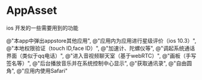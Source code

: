 # AppAsset
ios 开发的一些需要用到的功能

@"本app中弹出appstore其他应用",
@"应用内为应用进行星级评价（ios 10.3）",
@"本地权限验证（touch ID,face ID）",
@"加速计、陀螺仪等",
@"调起系统通话界面（类似于qq电话）",
@"进入音视频聊天室（基于webRTC）",
@"画板（手写签名等）",
@"后台播放音乐并在系统控制中心显示",
@"获取通讯录",
@"自由圆角",
@"应用内使用Safari"
